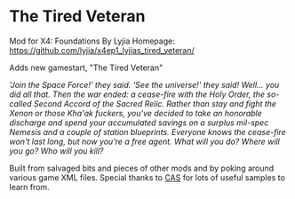 # The Tired Veteran

Mod for X4: Foundations
By Lyjia
Homepage: https://github.com/lyjia/x4ep1_lyjias_tired_veteran/

Adds new gamestart, "The Tired Veteran"

*'Join the Space Force!' they said. 'See the universe!' they said! Well... you did all that. Then the war ended: a cease-fire with the Holy Order, the so-called Second Accord of the Sacred Relic. Rather than stay and fight the Xenon or those Kha'ak fuckers, you've decided to take an honorable discharge and spend your accumulated savings on a surplus mil-spec Nemesis and a couple of station blueprints. Everyone knows the cease-fire won't last long, but now you're a free agent. What will you do? Where will you go? Who will you kill?*

Built from salvaged bits and pieces of other mods and by poking around various game XML files. Special thanks to [CAS](https://forum.egosoft.com/viewtopic.php?f=181&t=405102) for lots of useful samples to learn from.
